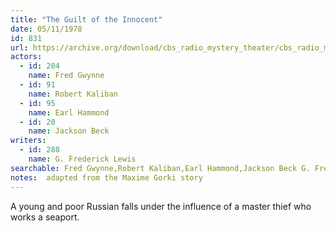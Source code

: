 ```yaml
---
title: "The Guilt of the Innocent"
date: 05/11/1978
id: 831
url: https://archive.org/download/cbs_radio_mystery_theater/cbs_radio_mystery_theater-0801-0850.zip/cbs_radio_mystery_theater-0801-0850%2Fcbsrmt_0831_the_guilt_of_the_innocent.mp3
actors:  
  - id: 204
    name: Fred Gwynne  
  - id: 91
    name: Robert Kaliban  
  - id: 95
    name: Earl Hammond  
  - id: 20
    name: Jackson Beck
writers:  
  - id: 288
    name: G. Frederick Lewis
searchable: Fred Gwynne,Robert Kaliban,Earl Hammond,Jackson Beck G. Frederick Lewis
notes:  adapted from the Maxime Gorki story
---
```

A young and poor Russian falls under the influence of a master thief who works a seaport.